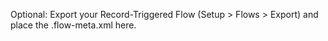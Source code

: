Optional: Export your Record-Triggered Flow (Setup > Flows > Export) and place the .flow-meta.xml here.
